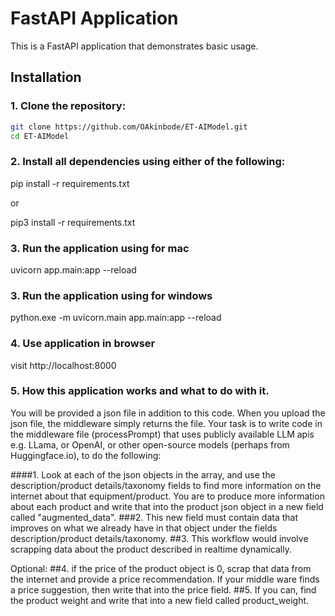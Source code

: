 # FastAPI Application

This is a FastAPI application that demonstrates basic usage.

## Installation

### 1. Clone the repository:

```bash
git clone https://github.com/OAkinbode/ET-AIModel.git
cd ET-AIModel

```

### 2. Install all dependencies using either of the following:

pip install -r requirements.txt

or

pip3 install -r requirements.txt

### 3. Run the application using for mac

uvicorn app.main:app --reload

### 3. Run the application using for windows

python.exe -m uvicorn.main app.main:app --reload

### 4. Use application in browser

visit http://localhost:8000

### 5. How this application works and what to do with it.

You will be provided a json file in addition to this code. When you upload the json file, the middleware simply returns the file. Your task is to write code in the middleware file (processPrompt) that uses publicly available LLM apis e.g. LLama, or OpenAI, or other open-source models (perhaps from Huggingface.io), to do the following:

####1. Look at each of the json objects in the array, and use the description/product details/taxonomy fields to find more information on the internet about that equipment/product. You are to produce more information about each product and write that into the product json object in a new field called "augmented_data".
###2. This new field must contain data that improves on what we already have in that object under the fields description/product details/taxonomy.
##3. This workflow would involve scrapping data about the product described in realtime dynamically.

Optional:
##4. if the price of the product object is 0, scrap that data from the internet and provide a price recommendation. If your middle ware finds a price suggestion, then write that into the price field. 
##5. If you can, find the product weight and write that into a new field called product_weight.
